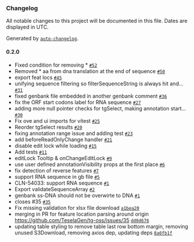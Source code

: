 ### Changelog

All notable changes to this project will be documented in this file. Dates are displayed in UTC.

Generated by [`auto-changelog`](https://github.com/CookPete/auto-changelog).

#### 0.2.0

- Fixed condition for removing * [`#52`](https://github.com/teselagen/tg-oss/pull/52)
- Removed * aa from dna translation at the end of sequence [`#50`](https://github.com/teselagen/tg-oss/pull/50)
-  export feat locs [`#45`](https://github.com/teselagen/tg-oss/pull/45)
- unifying sequence filtering so filterSequenceString is always hit and… [`#31`](https://github.com/teselagen/tg-oss/pull/31)
- fixed genbank file embedded in another genbank comment [`#36`](https://github.com/teselagen/tg-oss/pull/36)
- fix the ORF start codons label for RNA sequence [`#27`](https://github.com/teselagen/tg-oss/pull/27)
- adding more null pointer checks for tgSelect, making annotation start… [`#30`](https://github.com/teselagen/tg-oss/pull/30)
- Fix ove and ui imports for vitest [`#25`](https://github.com/teselagen/tg-oss/pull/25)
- Reorder tgSelect results [`#20`](https://github.com/teselagen/tg-oss/pull/20)
- fixing annotation range issue and adding test  [`#23`](https://github.com/teselagen/tg-oss/pull/23)
- add beforeReadOnlyChange handler [`#21`](https://github.com/teselagen/tg-oss/pull/21)
- disable edit lock while loading [`#15`](https://github.com/teselagen/tg-oss/pull/15)
- Add tests [`#11`](https://github.com/teselagen/tg-oss/pull/11)
- editLock Tooltip & onChangeEditLock [`#9`](https://github.com/teselagen/tg-oss/pull/9)
- use user defined annotationVisibility props at the first place [`#6`](https://github.com/teselagen/tg-oss/pull/6)
- fix detection of reverse features [`#7`](https://github.com/teselagen/tg-oss/pull/7)
- support RNA sequence in gb file [`#5`](https://github.com/teselagen/tg-oss/pull/5)
- CLN-54033: support RNA sequence [`#1`](https://github.com/teselagen/tg-oss/pull/1)
- Export validateSequenceArray [`#2`](https://github.com/teselagen/tg-oss/pull/2)
- genbank ss-DNA should not be overwirte to DNA [`#1`](https://github.com/teselagen/tg-oss/pull/1)
- closes #35 [`#35`](https://github.com/teselagen/tg-oss/issues/35)
- Fix missing validation for xlsx file download [`a1bea20`](https://github.com/teselagen/tg-oss/commit/a1bea20b74dfc984551dc2f51a81c7f1a32944ed)
- merging in PR for feature location parsing around origin https://github.com/TeselaGen/tg-oss/issues/35 [`dd0d676`](https://github.com/teselagen/tg-oss/commit/dd0d676da1fdf92e09eb4823681354557464dfc3)
- updating table styling to remove table last row bottom margin, removing unused S3Download, removing axios dep, updating deps [`8a6fb1f`](https://github.com/teselagen/tg-oss/commit/8a6fb1f047550f617c3e56b8c3ebf145967076ef)
